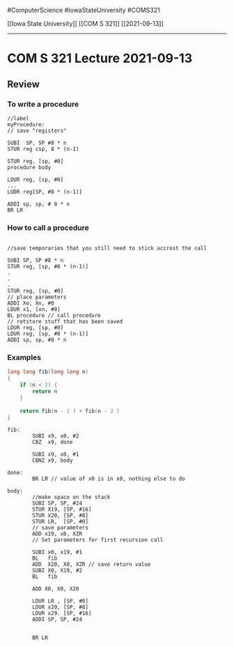 #ComputerScience  #IowaStateUniversity #COMS321 


[[Iowa State University]] [[COM S 321]] [[2021-09-13]]

---

# COM S 321 Lecture 2021-09-13


## Review
### To write a procedure

```assembly
//label
myProcedure:
// save "registers"
```

```assembly
SUBI  SP, SP #8 * n
STUR reg csp, 8 * (n-1)

STUR reg, [sp, #0]
procedure body

LDUR reg, [sp, #0]
...
LUDR reg[SP, #8 * (n-1)]

ADDI sp, sp, # 8 * n
BR LR
```


### How to call a procedure

```assembly

//save temporaries that you still need to stick accrost the call

SUBI SP, SP #8 * n
STUR reg, [sp, #8 * (n-1)]
.
.
.
STUR reg, [sp, #0]
// place parameters
ADDI Xo, Xn, #0
LDUR x1, [xn, #0]
BL procedure // call procedure 
// retstore stuff that has been saved
LDUR reg, [sp, #0]
LDUR reg, [sp, #8 * (n-1)]
ADDI sp, sp, #8 * n

```

### Examples

```c
long long fib(long long n)
{
	if (n < 2) {
		return n
	}
	
	return fib(n - 1 ) + fib(n - 2 )
}
```

```assembly
fib:
		SUBI x9, x0, #2
		CBZ  x9, done

		SUBI x9, x0, #1
		CBNZ x9, body
		
done:
		BR LR // value of x0 is in x0, nothing else to do
		
body: 
		//make space on the stack
		SUBI SP, SP, #24
		STUR X19, [SP, #16]
		STUR X20, [SP, #8]
		STUR LR,  [SP, #0]
		// save parameters
		ADD x19, x0, XZR
		// Set parameters for first recursion call
		
		SUBI x0, x19, #1
		BL   fib
		ADD  X20, X0, XZR // save return value
		SUBI X0, X19, #2
		BL   fib
		
		ADD X0, X0, X20
		
		LDUR LR , [SP, #0]
		LDUR x20, [SP, #8] 
		LDUR x29. [SP, #16]
		ADDI SP, SP, #24
		
		
		BR LR
```